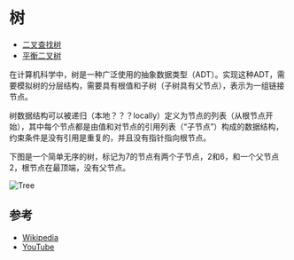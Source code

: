 # 树

* [二叉查找树](https://github.com/trekhleb/javascript-algorithms/tree/master/src/data-structures/tree/binary-search-tree/README_zh-CN.md)
* [平衡二叉树](https://github.com/trekhleb/javascript-algorithms/tree/master/src/data-structures/tree/avl-tree/README_zh-CN.md)

在计算机科学中，树是一种广泛使用的抽象数据类型（ADT）。实现这种ADT，需要模拟树的分层结构，需要具有根值和子树（子树具有父节点），表示为一组链接节点。

树数据结构可以被递归（本地？？？locally）定义为节点的列表（从根节点开始），其中每个节点都是由值和对节点的引用列表（“子节点”）构成的数据结构，约束条件是没有引用是重复的，并且没有指针指向根节点。

下图是一个简单无序的树，标记为7的节点有两个子节点，2和6，和一个父节点2，根节点在最顶端，没有父节点。

![Tree](https://upload.wikimedia.org/wikipedia/commons/f/f7/Binary_tree.svg)

## 参考

- [Wikipedia](https://en.wikipedia.org/wiki/Tree_(data_structure))
- [YouTube](https://www.youtube.com/watch?v=oSWTXtMglKE&list=PLLXdhg_r2hKA7DPDsunoDZ-Z769jWn4R8&index=8)

